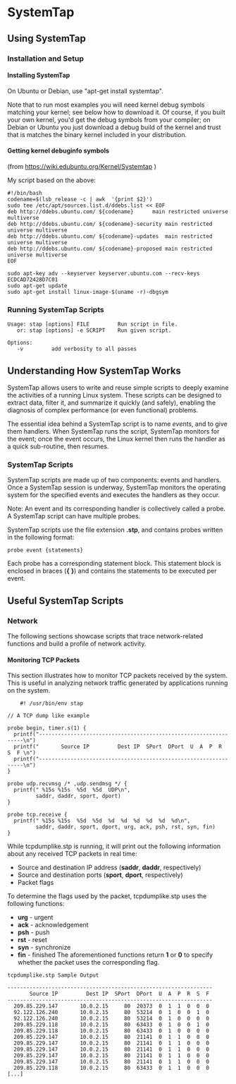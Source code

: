# SystemTap

## Using SystemTap
### Installation and Setup
#### Installing SystemTap
On Ubuntu or Debian, use "apt-get install systemtap".

Note that to run most examples you will need kernel debug symbols matching your kernel; see below how to download it. Of course, if you built your own kernel, you'd get the debug symbols from your compiler; on Debian or Ubuntu you just download a debug build of the kernel and trust that is matches the binary kernel included in your distribution.

#### Getting kernel debuginfo symbols
(from https://wiki.edubuntu.org/Kernel/Systemtap )

My script based on the above:
```
#!/bin/bash
codename=$(lsb_release -c | awk  '{print $2}')
sudo tee /etc/apt/sources.list.d/ddebs.list << EOF
deb http://ddebs.ubuntu.com/ ${codename}      main restricted universe multiverse
deb http://ddebs.ubuntu.com/ ${codename}-security main restricted universe multiverse
deb http://ddebs.ubuntu.com/ ${codename}-updates  main restricted universe multiverse
deb http://ddebs.ubuntu.com/ ${codename}-proposed main restricted universe multiverse
EOF

sudo apt-key adv --keyserver keyserver.ubuntu.com --recv-keys ECDCAD72428D7C01
sudo apt-get update
sudo apt-get install linux-image-$(uname -r)-dbgsym
```

### Running SystemTap Scripts
```
Usage: stap [options] FILE         Run script in file.
   or: stap [options] -e SCRIPT    Run given script.

Options:
   -v         add verbosity to all passes
```
## Understanding How SystemTap Works
SystemTap allows users to write and reuse simple scripts to deeply examine the activities of a running Linux system. These scripts can be designed to extract data, filter it, and summarize it quickly (and safely), enabling the diagnosis of complex performance (or even functional) problems.

The essential idea behind a SystemTap script is to name *events*, and to give them handlers. When SystemTap runs the script, SystemTap monitors for the event; once the event occurs, the Linux kernel then runs the handler as a quick sub-routine, then resumes.

### SystemTap Scripts
SystemTap scripts are made up of two components: events and handlers. Once a SystemTap session is underway, SystemTap monitors the operating system for the specified events and executes the handlers as they occur.

Note: An event and its corresponding handler is collectively called a probe. A SystemTap script can have multiple probes.

SystemTap scripts use the file extension **.stp**, and contains probes written in the following format: 
```
probe event {statements}
```
Each probe has a corresponding statement block. This statement block is enclosed in braces (**{** **}**) and contains the statements to be executed per event.

## Useful SystemTap Scripts

### Network

The following sections showcase scripts that trace network-related functions and build a profile of network activity.

#### Monitoring TCP Packets

This section illustrates how to monitor TCP packets received by the system. This is useful in analyzing network traffic generated by applications running on the system. 
```
	#! /usr/bin/env stap

// A TCP dump like example

probe begin, timer.s(1) {
  printf("-----------------------------------------------------------------\n")
  printf("       Source IP         Dest IP  SPort  DPort  U  A  P  R  S  F \n")
  printf("-----------------------------------------------------------------\n")
}

probe udp.recvmsg /* ,udp.sendmsg */ {
  printf(" %15s %15s  %5d  %5d  UDP\n",
         saddr, daddr, sport, dport)
}

probe tcp.receive {
  printf(" %15s %15s  %5d  %5d  %d  %d  %d  %d  %d  %d\n",
         saddr, daddr, sport, dport, urg, ack, psh, rst, syn, fin)
}
```

While tcpdumplike.stp is running, it will print out the following information about any received TCP packets in real time: 
- Source and destination IP address (**saddr**, **daddr**, respectively)
- Source and destination ports (**sport**, **dport**, respectively)
- Packet flags

To determine the flags used by the packet, tcpdumplike.stp uses the following functions:
- **urg** - urgent
- **ack** - acknowledgement
- **psh** - push
- **rst** - reset
- **syn** - synchronize
- **fin** - finished
The aforementioned functions return **1** or **0** to specify whether the packet uses the corresponding flag. 
```
tcpdumplike.stp Sample Output

-----------------------------------------------------------------
       Source IP         Dest IP  SPort  DPort  U  A  P  R  S  F
-----------------------------------------------------------------
  209.85.229.147       10.0.2.15     80  20373  0  1  1  0  0  0
  92.122.126.240       10.0.2.15     80  53214  0  1  0  0  1  0
  92.122.126.240       10.0.2.15     80  53214  0  1  0  0  0  0
  209.85.229.118       10.0.2.15     80  63433  0  1  0  0  1  0
  209.85.229.118       10.0.2.15     80  63433  0  1  0  0  0  0
  209.85.229.147       10.0.2.15     80  21141  0  1  1  0  0  0
  209.85.229.147       10.0.2.15     80  21141  0  1  1  0  0  0
  209.85.229.147       10.0.2.15     80  21141  0  1  1  0  0  0
  209.85.229.147       10.0.2.15     80  21141  0  1  1  0  0  0
  209.85.229.147       10.0.2.15     80  21141  0  1  1  0  0  0
  209.85.229.118       10.0.2.15     80  63433  0  1  1  0  0  0
[...]
````
